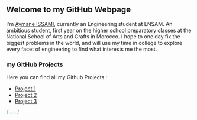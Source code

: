 ## Welcome to my GitHub Webpage

I'm [Aymane ISSAMI](https://issamiaymane.com), currently an Engineering student at ENSAM. An ambitious student, first year on the higher school preparatory classes at the National School of Arts and Crafts in Morocco. I hope to one day fix the biggest problems in the world, and will use my time in college to explore every facet of engineering to find what interests me the most.

### my GitHub Projects

Here you can find all my Github Projects :

- [Project 1](https://github.com/issamiaymane)
- [Project 2](https://github.com/issamiaymane)
- [Project 3](https://github.com/issamiaymane)

```markdown
[...]
```
